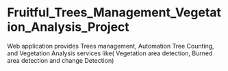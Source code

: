 # Fruitful_Trees_Management_Vegetation_Analysis_Project
Web application provides Trees management, Automation Tree Counting, and Vegetation Analysis services like( Vegetation area detection, Burned area detection and change Detection)
